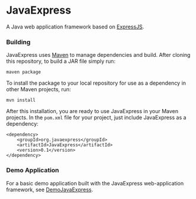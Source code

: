 # JavaExpress

A Java web application framework based on [ExpressJS](https://expressjs.com/).

### Building

JavaExpress uses [Maven](https://maven.apache.org/) to manage dependencies and build. After cloning this repository, to build a JAR file simply run:

```
maven package
```

To install the package to your local repository for use as a dependency in other Maven projects, run:

```
mvn install
```

After this installation, you are ready to use JavaExpress in your Maven projects. In the `pom.xml` file for your project, just include JavaExpress as a dependency:

```
<dependency>
    <groupId>org.javaexpress</groupId>
    <artifactId>JavaExpress</artifactId>
    <version>0.1</version>
</dependency>
```

### Demo Application

For a basic demo application built with the JavaExpress web-application framework, see [DemoJavaExpress](https://github.com/ryanlaclair/DemoJavaExpress).
